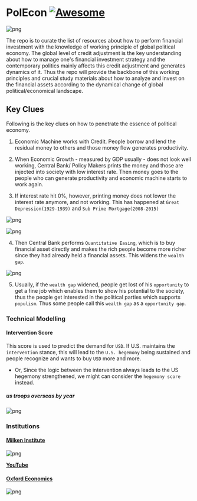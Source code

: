 # PolEcon [![Awesome](https://awesome.re/badge.svg)](https://awesome.re)

![png](assets/teaser.jpg)

The repo is to curate the list of resources about how to perform financial investment with the knowledge of working principle of global political economy.
The global level of credit adjustment is the key understanding about how to manage one's financial investment strategy and the contemporary politics mainly affects this credit adjustment and generates dynamics of it.
Thus the repo will provide the backbone of this working principles and crucial study materials about how to analyze and invest on the financial assets according to the dynamical change of global political/economical landscape.

## Key Clues 

Following is the key clues on how to penetrate the essence of political economy.

1. Economic Machine works with Credit. People borrow and lend the residual money to others and those money flow generates productivity.  

2. When Economic Growth - measured by GDP usually - does not look well working, Central Bank/ Policy Makers prints the money and those are injected into society with low interest rate. Then money goes to the people who can generate productivity and economic machine starts to work again.

3. If interest rate hit 0%, however, printing money does not lower the interest rate anymore, and not working. This has happened at `Great Depression(1929-1939)` and `Sub Prime Mortgage(2008-2015)`

![png](assets/zero_Ir.png)


![png](assets/monetary_policy_instruments.png)


4. Then Central Bank performs `Quantitative Easing`, which is to buy financial asset directly and makes the rich people become more richer since they had already held a financial assets. This widens the `wealth gap`. 

![png](assets/wealth_gap.png)


5. Usually, if the `wealth gap` widened, people get lost of his `opportunity` to get a fine job which enables them to show his potential to the society, thus the people get interested in the political parties which supports `populism`. Thus some people call this `wealth gap` as a `opportunity gap`.
 
### Technical Modelling 

#### Intervention Score

This score is used to predict the demand for `USD`. If U.S. maintains the `intervention` stance, this will lead to the `U.S. hegemony` being sustained and people recognize and wants to buy `USD` more and more.

- Or, Since the logic between the intervention always leads to the US hegemony strengthened, we might can consider the `hegemony score` instead.

##### us troops overseas by year
![png](assets/us_military_overseas.png)



  
### Institutions 

#### __[Milken Institute](https://www.milkeninstitute.org/)__ 

![png](assets/milken.png)

__[YouTube](https://www.youtube.com/channel/UCIRzxohZ6SbwsPqHFQGMJ7A)__

#### __[Oxford Economics](https://www.oxfordeconomics.com/)__ 

![png](assets/oxford.png)
